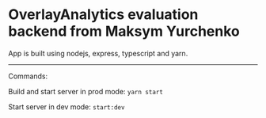 # OverlayAnalytics evaluation backend from Maksym Yurchenko

App is built using nodejs, express, typescript and yarn.

---

Commands:

Build and start server in prod mode:
`yarn start`

Start server in dev mode:
`start:dev`
